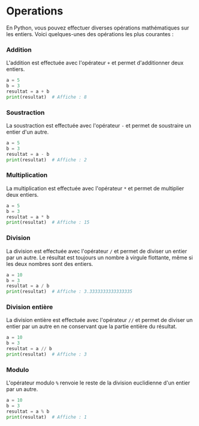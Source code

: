 # Operations

En Python, vous pouvez effectuer diverses opérations mathématiques sur les entiers. Voici quelques-unes des opérations les plus courantes :

### Addition

L'addition est effectuée avec l'opérateur ``+`` et permet d'additionner deux entiers.

```python
a = 5
b = 3
resultat = a + b
print(resultat)  # Affiche : 8
```

### Soustraction
La soustraction est effectuée avec l'opérateur ``-`` et permet de soustraire un entier d'un autre.

```python
a = 5
b = 3
resultat = a - b
print(resultat)  # Affiche : 2
```

### Multiplication
La multiplication est effectuée avec l'opérateur ``*`` et permet de multiplier deux entiers.

```python
a = 5
b = 3
resultat = a * b
print(resultat)  # Affiche : 15
```

### Division
La division est effectuée avec l'opérateur ``/`` et permet de diviser un entier par un autre. Le résultat est toujours un nombre à virgule flottante, même si les deux nombres sont des entiers.

```python
a = 10
b = 3
resultat = a / b
print(resultat)  # Affiche : 3.3333333333333335
```

### Division entière
La division entière est effectuée avec l'opérateur ``//`` et permet de diviser un entier par un autre en ne conservant que la partie entière du résultat.

```python
a = 10
b = 3
resultat = a // b
print(resultat)  # Affiche : 3
```

### Modulo
L'opérateur modulo ``%`` renvoie le reste de la division euclidienne d'un entier par un autre.

```python
a = 10
b = 3
resultat = a % b
print(resultat)  # Affiche : 1
```